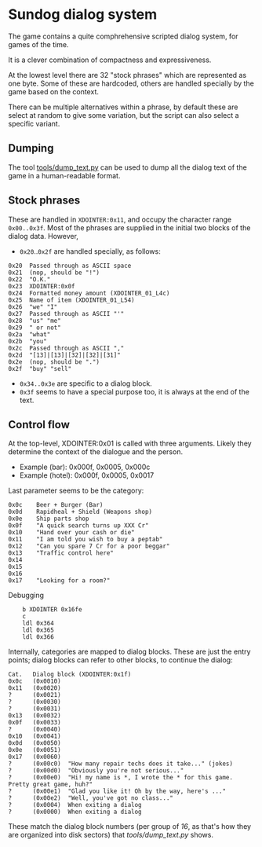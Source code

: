 Sundog dialog system
========================

The game contains a quite comphrehensive scripted dialog system,
for games of the time.

It is a clever combination of compactness and expressiveness.

At the lowest level there are 32 "stock phrases" which
are represented as one byte. Some of these are hardcoded,
others are handled specially by the game based on the context.

There can be multiple alternatives within a phrase, by default
these are select at random to give some variation, but the script
can also select a specific variant.

Dumping
------------
The tool [tools/dump\_text.py](tools/dump_text.py) can be used to dump all the
dialog text of the game in a human-readable format.

Stock phrases
------------------

These are handled in `XDOINTER:0x11`, and occupy the character range
`0x00..0x3f`. Most of the phrases are supplied in the initial two blocks of the
dialog data. However,

- `0x20`..`0x2f` are handled specially, as follows:

```
0x20  Passed through as ASCII space
0x21  (nop, should be "!")
0x22  "O.K."
0x23  XDOINTER:0x0f
0x24  Formatted money amount (XDOINTER_01_L4c)
0x25  Name of item (XDOINTER_01_L54)
0x26  "we" "I"
0x27  Passed through as ASCII "'"
0x28  "us" "me"
0x29  " or not"
0x2a  "what"
0x2b  "you"
0x2c  Passed through as ASCII ","
0x2d  "[13]|[13]|[32]|[32]|[31]"
0x2e  (nop, should be ".")
0x2f  "buy" "sell"
```

- `0x34..0x3e` are specific to a dialog block.
- `0x3f` seems to have a special purpose too, it is always at the end of the text.

Control flow
--------------

At the top-level, XDOINTER:0x01 is called with three arguments.
Likely they determine the context of the dialogue and the
person.

- Example (bar): 0x000f, 0x0005, 0x000c
- Example (hotel): 0x000f, 0x0005, 0x0017

Last parameter seems to be the category:

```
0x0c    Beer + Burger (Bar)
0x0d    Rapidheal + Shield (Weapons shop)
0x0e    Ship parts shop
0x0f    "A quick search turns up XXX Cr"
0x10    "Hand over your cash or die"
0x11    "I am told you wish to buy a peptab"
0x12    "Can you spare 7 Cr for a poor beggar"
0x13    "Traffic control here"
0x14
0x15
0x16
0x17    "Looking for a room?"
```

Debugging
```
    b XDOINTER 0x16fe
    c
    ldl 0x364
    ldl 0x365
    ldl 0x366
```

Internally, categories are mapped to dialog blocks.
These are just the entry points; dialog blocks can refer to other blocks,
to continue the dialog:
```
Cat.   Dialog block (XDOINTER:0x1f)
0x0c   (0x0010)
0x11   (0x0020)
?      (0x0021)
?      (0x0030)
?      (0x0031)
0x13   (0x0032)
0x0f   (0x0033)
?      (0x0040)
0x10   (0x0041)
0x0d   (0x0050)
0x0e   (0x0051)
0x17   (0x0060)
?      (0x00c0)  "How many repair techs does it take..." (jokes)
?      (0x00d0)  "Obviously you're not serious..."
?      (0x00e0)  "Hi! my name is *, I wrote the * for this game. Pretty great game, huh?"
?      (0x00e1)  "Glad you like it! Oh by the way, here's ..."
?      (0x00e2)  "Well, you've got no class..."
?      (0x0004)  When exiting a dialog
?      (0x0000)  When exiting a dialog
```
These match the dialog block numbers (per group of *16*, as that's how they are
organized into disk sectors) that *tools/dump\_text.py* shows.

